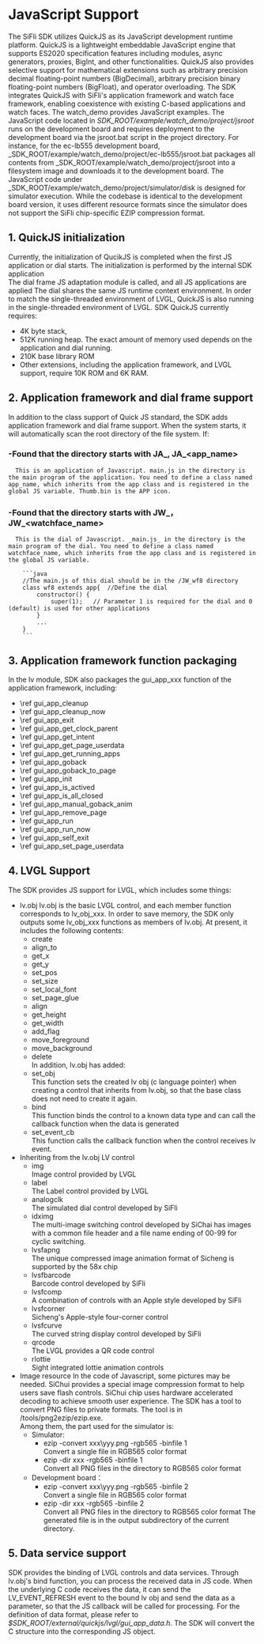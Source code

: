 # JavaScript Support

The SiFli SDK utilizes QuickJS as its JavaScript development runtime platform. QuickJS is a lightweight embeddable JavaScript engine that supports ES2020 specification features including modules, async generators, proxies, BigInt, and other functionalities. QuickJS also provides selective support for mathematical extensions such as arbitrary precision decimal floating-point numbers (BigDecimal), arbitrary precision binary floating-point numbers (BigFloat), and operator overloading.
The SDK integrates QuickJS with SiFli's application framework and watch face framework, enabling coexistence with existing C-based applications and watch faces. The watch_demo provides JavaScript examples. The JavaScript code located in _SDK_ROOT/example/watch_demo/project/jsroot_ runs on the development board and requires deployment to the development board via the jsroot.bat script in the project directory. For instance, for the ec-lb555 development board, _SDK_ROOT/example/watch_demo/project/ec-lb555/jsroot.bat packages all contents from _SDK_ROOT/example/watch_demo/project/jsroot into a filesystem image and downloads it to the development board.
The JavaScript code under _SDK_ROOT/example/watch_demo/project/simulator/disk is designed for simulator execution. While the codebase is identical to the development board version, it uses different resource formats since the simulator does not support the SiFli chip-specific EZIP compression format.

## 1. QuickJS initialization
Currently, the initialization of QucikJS is completed when the first JS application or dial starts. The initialization is performed by the internal SDK application\
The dial frame JS adaptation module is called, and all JS applications are applied
The dial shares the same JS runtime context environment. In order to match the single-threaded environment of LVGL, QuickJS is also running in the single-threaded environment of LVGL.
 SDK QuickJS currently requires:
- 4K byte stack,
- 512K running heap. The exact amount of memory used depends on the application and dial running.
- 210K base library ROM
- Other extensions, including the application framework, and LVGL support, require 10K ROM and 6K RAM.

## 2. Application framework and dial frame support
  In addition to the class support of Quick JS standard, the SDK adds application framework and dial frame support. When the system starts, it will automatically scan the root directory of the file system. If:
### -Found that the directory starts with JA_,  JA_<app_name>
      This is an application of Javascript. main.js in the directory is the main program of the application. You need to define a class named app_name, which inherits from the app class and is registered in the global JS variable. Thumb.bin is the APP icon.
    
### -Found that the directory starts with JW_，  JW_<watchface_name>
      This is the dial of Javascript. _main.js_ in the directory is the main program of the dial. You need to define a class named watchface_name, which inherits from the app class and is registered in the global JS variable.
      
  ```{note} Dial and APP JS is different in constructor：
      ```java
      //The main.js of this dial should be in the /JW_wf8 directory
      class wf8 extends app{  //Define the dial
          constructor() {
              super(1);   // Parameter 1 is required for the dial and 0 (default) is used for other applications
          }
          ...
      }
      ```
  ```
## 3. Application framework function packaging
   In the lv module, SDK also packages the gui_app_xxx function of the application framework, including:<br>
  - \ref gui_app_cleanup <br>
  - \ref gui_app_cleanup_now <br>
  - \ref gui_app_exit <br>
  - \ref gui_app_get_clock_parent <br>
  - \ref gui_app_get_intent <br>
  - \ref gui_app_get_page_userdata <br>
  - \ref gui_app_get_running_apps <br>
  - \ref gui_app_goback <br>
  - \ref gui_app_goback_to_page <br>
  - \ref gui_app_init <br>
  - \ref gui_app_is_actived <br>
  - \ref gui_app_is_all_closed <br>
  - \ref gui_app_manual_goback_anim <br>
  - \ref gui_app_remove_page <br>
  - \ref gui_app_run <br>
  - \ref gui_app_run_now <br>
  - \ref gui_app_self_exit <br>
  - \ref gui_app_set_page_userdata <br>

## 4. LVGL Support
   The SDK provides JS support for LVGL, which includes some things:
   - lv.obj
     lv.obj is the basic LVGL control, and each member function corresponds to lv_obj_xxx. In order to save memory, the SDK only outputs some lv_obj_xxx functions as members of lv.obj. At present, it includes the following contents:
     - create <br>
     - align_to <br>
     - get_x <br>
     - get_y <br>
     - set_pos <br>
     - set_size <br>
     - set_local_font <br>
     - set_page_glue <br>
     - align <br>
     - get_height <br>
     - get_width <br>
     - add_flag <br>
     - move_foreground <br>
     - move_background <br>
     - delete  <br>
     In addition, lv.obj has added:
     - set_obj <br>
       This function sets the created lv obj (c language pointer) when creating a control that inherits from lv.obj, so that the base class does not need to create it again.
     - bind <br>
       This function binds the control to a known data type and can call the callback function when the data is generated
     - set_event_cb <br>
       This function calls the callback function when the control receives lv event.
   - Inheriting from the lv.obj LV control
     - img <br>
       Image control provided by LVGL
     - label <br>
       The Label control provided by LVGL     
     - analogclk <br>
       The simulated dial control developed by SiFli
     - idximg <br>
       The multi-image switching control developed by SiChai has images with a common file header and a file name ending of 00-99 for cyclic switching.
     - lvsfapng <br>
       The unique compressed image animation format of Sicheng is supported by the 58x chip
     - lvsfbarcode <br>
       Barcode control developed by SiFli
     - lvsfcomp <br>
       A combination of controls with an Apple style developed by SiFli    
     - lvsfcorner <br>
       Sicheng's Apple-style four-corner control     
     - lvsfcurve <br>
       The curved string display control developed by SiFli    
     - qrcode <br>
       The LVGL provides a QR code control
     - rlottie <br>
       Sight integrated lottie animation controls
   - Image resource
       In the code of Javascript, some pictures may be needed. SiChui provides a special image compression format to help users save flash controls. SiChui chip uses hardware accelerated decoding to achieve smooth user experience.
       The SDK has a tool to convert PNG files to private formats. The tool is in /tools/png2ezip/ezip.exe. <br>
       Among them, the part used for the simulator is:<br>
       - Simulator: <br>
          - ezip -convert xxx\yyy.png -rgb565 -binfile 1 <br>
            Convert a single file in RGB565 color format
          - ezip -dir xxx -rgb565 -binfile 1 <br>
            Convert all PNG files in the directory to RGB565 color format
       - Development board：
          - ezip -convert xxx\yyy.png -rgb565 -binfile 2 <br>
            Convert a single file in RGB565 color format
          - ezip -dir xxx -rgb565 -binfile 2 <br>
            Convert all PNG files in the directory to RGB565 color format
       The generated file is in the output subdirectory of the current directory.
       
## 5. Data service support

SDK provides the binding of LVGL controls and data services. Through lv.obj's bind function, you can process the received data in JS code.
When the underlying C code receives the data, it can send the LV_EVENT_REFRESH event to the bound lv obj and send the data as a parameter, so that the JS callback will be called for processing.
For the definition of data format, please refer to _$SDK_ROOT/external/quickjs/lvgl/gui_app_data.h_. The SDK will convert the C structure into the corresponding JS object.

